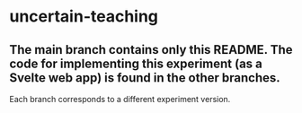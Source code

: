 # uncertain-teaching

## The main branch contains only this README. The code for implementing this experiment (as a Svelte web app) is found in the other branches.
Each branch corresponds to a different experiment version.
